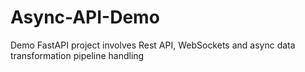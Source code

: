 # Async-API-Demo
Demo FastAPI project involves Rest API, WebSockets and async data transformation pipeline handling
